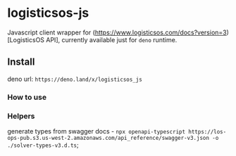 # logisticsos-js

Javascript client wrapper for (https://www.logisticsos.com/docs?version=3)[LogisticsOS API], currently available just for `deno` runtime.

## Install

deno url: `https://deno.land/x/logisticsos_js`

### How to use
### Helpers

generate types from swagger docs - `npx openapi-typescript https://los-ops-pub.s3.us-west-2.amazonaws.com/api_reference/swagger-v3.json -o ./solver-types-v3.d.ts`;
